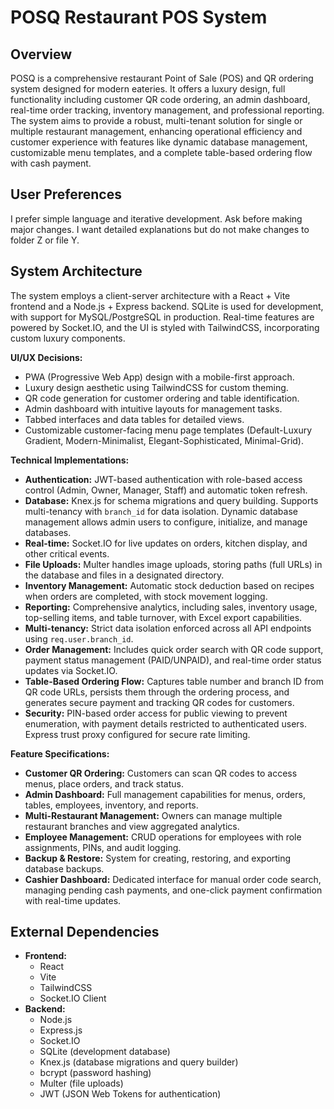 # POSQ Restaurant POS System

## Overview
POSQ is a comprehensive restaurant Point of Sale (POS) and QR ordering system designed for modern eateries. It offers a luxury design, full functionality including customer QR code ordering, an admin dashboard, real-time order tracking, inventory management, and professional reporting. The system aims to provide a robust, multi-tenant solution for single or multiple restaurant management, enhancing operational efficiency and customer experience with features like dynamic database management, customizable menu templates, and a complete table-based ordering flow with cash payment.

## User Preferences
I prefer simple language and iterative development. Ask before making major changes. I want detailed explanations but do not make changes to folder Z or file Y.

## System Architecture
The system employs a client-server architecture with a React + Vite frontend and a Node.js + Express backend. SQLite is used for development, with support for MySQL/PostgreSQL in production. Real-time features are powered by Socket.IO, and the UI is styled with TailwindCSS, incorporating custom luxury components.

**UI/UX Decisions:**
- PWA (Progressive Web App) design with a mobile-first approach.
- Luxury design aesthetic using TailwindCSS for custom theming.
- QR code generation for customer ordering and table identification.
- Admin dashboard with intuitive layouts for management tasks.
- Tabbed interfaces and data tables for detailed views.
- Customizable customer-facing menu page templates (Default-Luxury Gradient, Modern-Minimalist, Elegant-Sophisticated, Minimal-Grid).

**Technical Implementations:**
- **Authentication:** JWT-based authentication with role-based access control (Admin, Owner, Manager, Staff) and automatic token refresh.
- **Database:** Knex.js for schema migrations and query building. Supports multi-tenancy with `branch_id` for data isolation. Dynamic database management allows admin users to configure, initialize, and manage databases.
- **Real-time:** Socket.IO for live updates on orders, kitchen display, and other critical events.
- **File Uploads:** Multer handles image uploads, storing paths (full URLs) in the database and files in a designated directory.
- **Inventory Management:** Automatic stock deduction based on recipes when orders are completed, with stock movement logging.
- **Reporting:** Comprehensive analytics, including sales, inventory usage, top-selling items, and table turnover, with Excel export capabilities.
- **Multi-tenancy:** Strict data isolation enforced across all API endpoints using `req.user.branch_id`.
- **Order Management:** Includes quick order search with QR code support, payment status management (PAID/UNPAID), and real-time order status updates via Socket.IO.
- **Table-Based Ordering Flow:** Captures table number and branch ID from QR code URLs, persists them through the ordering process, and generates secure payment and tracking QR codes for customers.
- **Security:** PIN-based order access for public viewing to prevent enumeration, with payment details restricted to authenticated users. Express trust proxy configured for secure rate limiting.

**Feature Specifications:**
- **Customer QR Ordering:** Customers can scan QR codes to access menus, place orders, and track status.
- **Admin Dashboard:** Full management capabilities for menus, orders, tables, employees, inventory, and reports.
- **Multi-Restaurant Management:** Owners can manage multiple restaurant branches and view aggregated analytics.
- **Employee Management:** CRUD operations for employees with role assignments, PINs, and audit logging.
- **Backup & Restore:** System for creating, restoring, and exporting database backups.
- **Cashier Dashboard:** Dedicated interface for manual order code search, managing pending cash payments, and one-click payment confirmation with real-time updates.

## External Dependencies
- **Frontend:**
    - React
    - Vite
    - TailwindCSS
    - Socket.IO Client
- **Backend:**
    - Node.js
    - Express.js
    - Socket.IO
    - SQLite (development database)
    - Knex.js (database migrations and query builder)
    - bcrypt (password hashing)
    - Multer (file uploads)
    - JWT (JSON Web Tokens for authentication)